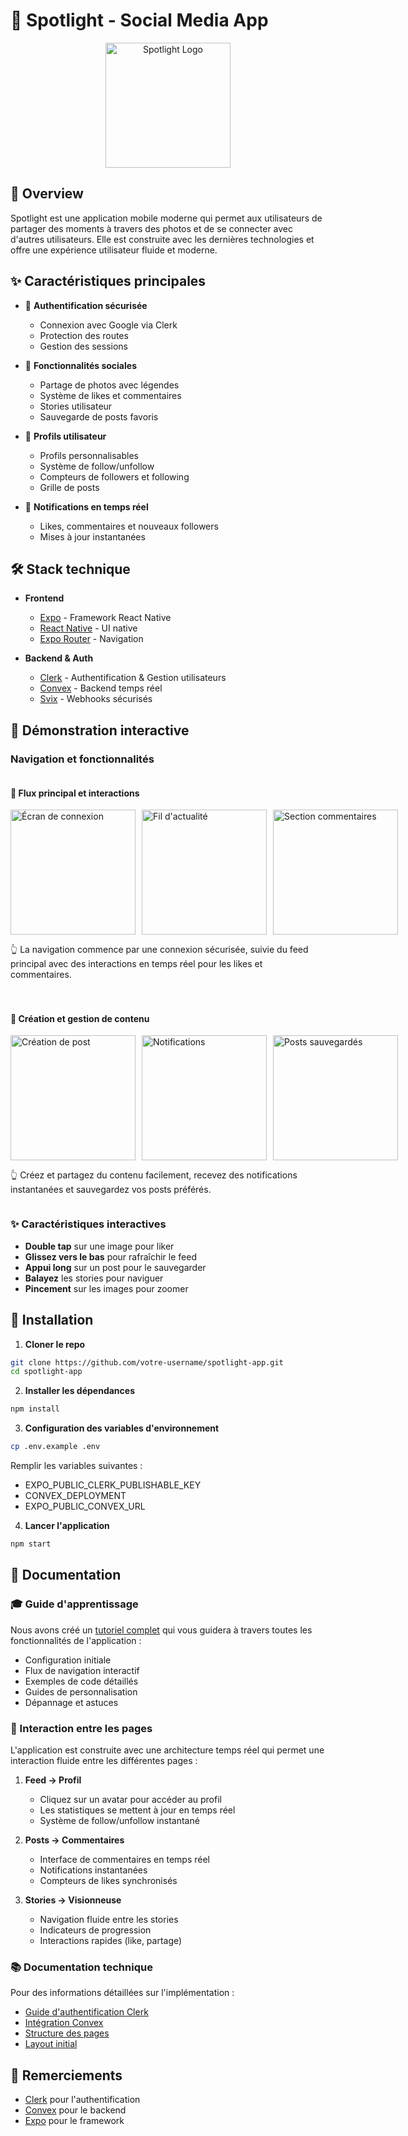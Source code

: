 # 🌟 Spotlight - Social Media App

<div align="center">
  <img src="spotlight-logo.png" alt="Spotlight Logo" width="200"/>
</div>

## 📱 Overview

Spotlight est une application mobile moderne qui permet aux utilisateurs de partager des moments à travers des photos et de se connecter avec d'autres utilisateurs. Elle est construite avec les dernières technologies et offre une expérience utilisateur fluide et moderne.

## ✨ Caractéristiques principales

- 🔐 **Authentification sécurisée**
  - Connexion avec Google via Clerk
  - Protection des routes
  - Gestion des sessions

- 📸 **Fonctionnalités sociales**
  - Partage de photos avec légendes
  - Système de likes et commentaires
  - Stories utilisateur
  - Sauvegarde de posts favoris

- 👥 **Profils utilisateur**
  - Profils personnalisables
  - Système de follow/unfollow
  - Compteurs de followers et following
  - Grille de posts

- 🔔 **Notifications en temps réel**
  - Likes, commentaires et nouveaux followers
  - Mises à jour instantanées

## 🛠️ Stack technique

- **Frontend**
  - [Expo](https://expo.dev/) - Framework React Native
  - [React Native](https://reactnative.dev/) - UI native
  - [Expo Router](https://docs.expo.dev/routing/introduction/) - Navigation

- **Backend & Auth**
  - [Clerk](https://clerk.com/) - Authentification & Gestion utilisateurs
  - [Convex](https://www.convex.dev/) - Backend temps réel
  - [Svix](https://www.svix.com/) - Webhooks sécurisés

## 🎥 Démonstration interactive

### Navigation et fonctionnalités

<div style="display: flex; flex-direction: column; gap: 20px;">
  <div>
    <h4>🚀 Flux principal et interactions</h4>
    <div style="display: flex; gap: 10px;">
      <img src="login-screen.png" alt="Écran de connexion" width="200"/>
      <img src="home-feed.png" alt="Fil d'actualité" width="200"/>
      <img src="comments-screen.png" alt="Section commentaires" width="200"/>
    </div>
    <p>👆 La navigation commence par une connexion sécurisée, suivie du feed principal avec des interactions en temps réel pour les likes et commentaires.</p>
  </div>

  <div>
    <h4>📸 Création et gestion de contenu</h4>
    <div style="display: flex; gap: 10px;">
      <img src="create-post-screen.png" alt="Création de post" width="200"/>
      <img src="notifications-screen.png" alt="Notifications" width="200"/>
      <img src="bookmarks-screen.png" alt="Posts sauvegardés" width="200"/>
    </div>
    <p>👆 Créez et partagez du contenu facilement, recevez des notifications instantanées et sauvegardez vos posts préférés.</p>
  </div>
</div>

### ✨ Caractéristiques interactives

- **Double tap** sur une image pour liker
- **Glissez vers le bas** pour rafraîchir le feed
- **Appui long** sur un post pour le sauvegarder
- **Balayez** les stories pour naviguer
- **Pincement** sur les images pour zoomer

## 🚀 Installation

1. **Cloner le repo**
```bash
git clone https://github.com/votre-username/spotlight-app.git
cd spotlight-app
```

2. **Installer les dépendances**
```bash
npm install
```

3. **Configuration des variables d'environnement**
```bash
cp .env.example .env
```
Remplir les variables suivantes :
- EXPO_PUBLIC_CLERK_PUBLISHABLE_KEY
- CONVEX_DEPLOYMENT
- EXPO_PUBLIC_CONVEX_URL

4. **Lancer l'application**
```bash
npm start
```

## 📖 Documentation

### 🎓 Guide d'apprentissage

Nous avons créé un [tutoriel complet](docs/tutorial.md) qui vous guidera à travers toutes les fonctionnalités de l'application :
- Configuration initiale
- Flux de navigation interactif
- Exemples de code détaillés
- Guides de personnalisation
- Dépannage et astuces

### 🔄 Interaction entre les pages

L'application est construite avec une architecture temps réel qui permet une interaction fluide entre les différentes pages :

1. **Feed → Profil**
   - Cliquez sur un avatar pour accéder au profil
   - Les statistiques se mettent à jour en temps réel
   - Système de follow/unfollow instantané

2. **Posts → Commentaires**
   - Interface de commentaires en temps réel
   - Notifications instantanées
   - Compteurs de likes synchronisés

3. **Stories → Visionneuse**
   - Navigation fluide entre les stories
   - Indicateurs de progression
   - Interactions rapides (like, partage)

### 📚 Documentation technique

Pour des informations détaillées sur l'implémentation :
- [Guide d'authentification Clerk](docs/clerk-guide.html)
- [Intégration Convex](docs/demo-clerk-convex.html)
- [Structure des pages](docs/explication-pages.html)
- [Layout initial](docs/explication-initial-layout.html)


## 🙏 Remerciements

- [Clerk](https://clerk.com/) pour l'authentification
- [Convex](https://www.convex.dev/) pour le backend
- [Expo](https://expo.dev/) pour le framework
